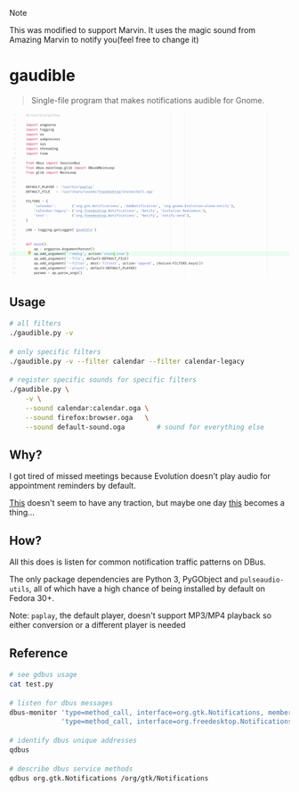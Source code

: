 > [!NOTE]
> This was modified to support Marvin. It uses the magic sound from Amazing Marvin to notify you(feel free to change it)

# gaudible

> Single-file program that makes notifications audible for Gnome.

![screenshot](/screenshot.png)

## Usage

```bash
# all filters
./gaudible.py -v

# only specific filters
./gaudible.py -v --filter calendar --filter calendar-legacy

# register specific sounds for specific filters
./gaudible.py \
    -v \
    --sound calendar:calendar.oga \
    --sound firefox:browser.oga   \
    --sound default-sound.oga        # sound for everything else
```

## Why?

I got tired of missed meetings because Evolution doesn't play audio
for appointment reminders by default.

[This](https://gitlab.gnome.org/GNOME/evolution/issues/152) doesn't
seem to have any traction, but maybe one day
[this](https://gitlab.gnome.org/GNOME/glib/issues/1340) becomes a
thing...

## How?

All this does is listen for common notification traffic patterns on
DBus.

The only package dependencies are Python 3, PyGObject and
`pulseaudio-utils`, all of which have a high chance of being installed
by default on Fedora 30+.

Note: `paplay`, the default player, doesn't support MP3/MP4 playback so
either conversion or a different player is needed

## Reference

```bash
# see gdbus usage
cat test.py

# listen for dbus messages
dbus-monitor 'type=method_call, interface=org.gtk.Notifications, member=AddNotification' \
             'type=method_call, interface=org.freedesktop.Notifications, member=Notify'

# identify dbus unique addresses
qdbus

# describe dbus service methods
qdbus org.gtk.Notifications /org/gtk/Notifications
```
